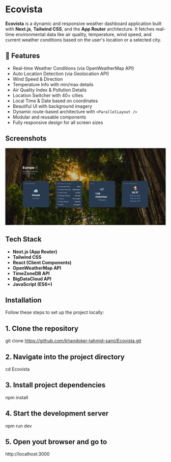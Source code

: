 # Ecovista

**Ecovista** is a dynamic and responsive weather dashboard application built with **Next.js**, **Tailwind CSS**, and the **App Router** architecture. It fetches real-time environmental data like air quality, temperature, wind speed, and current weather conditions based on the user's location or a selected city.

## 🚀 Features

- Real-time Weather Conditions (via OpenWeatherMap API)
- Auto Location Detection (via Geolocation API)
- Wind Speed & Direction
- Temperature Info with min/max details
- Air Quality Index & Pollution Details
- Location Switcher with 40+ cities
- Local Time & Date based on coordinates
- Beautiful UI with background imagery
- Dynamic route-based architecture with `<ParallelLayout />`
- Modular and reusable components
- Fully responsive design for all screen sizes

## Screenshots

![Ecovista Screenshot](./ecovista.PNG)

## Tech Stack

- **Next.js (App Router)**
- **Tailwind CSS**
- **React (Client Components)**
- **OpenWeatherMap API**
- **TimeZoneDB API**
- **BigDataCloud API**
- **JavaScript (ES6+)**

## Installation

Follow these steps to set up the project locally:

## 1. Clone the repository

git clone https://github.com/khandoker-tahmid-sami/Ecovista.git

## 2. Navigate into the project directory

cd Ecovista

## 3. Install project dependencies

npm install

## 4. Start the development server

npm run dev

## 5. Open yout browser and go to

http://localhost:3000

